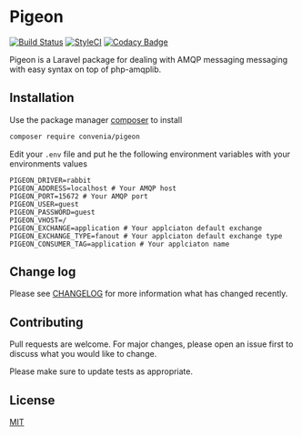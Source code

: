 # Pigeon
[![Build Status](https://travis-ci.org/convenia/Pigeon.svg?branch=develop)](https://travis-ci.org/convenia/Pigeon)
[![StyleCI](https://github.styleci.io/repos/201348189/shield?branch=develop)](https://github.styleci.io/repos/201348189)
[![Codacy Badge](https://api.codacy.com/project/badge/Grade/93b28dcdbec04be4a0e67bf4f7bf1bec)](https://app.codacy.com/app/kauanslr.ks/Pigeon?utm_source=github.com&utm_medium=referral&utm_content=convenia/Pigeon&utm_campaign=Badge_Grade_Settings)

Pigeon is a Laravel package for dealing with AMQP messaging messaging with easy syntax on top of php-amqplib.

## Installation

Use the package manager [composer](https://getcomposer.org/) to install

```bash
composer require convenia/pigeon
```

Edit your `.env` file and put he the following environment variables with your environments values
```dotenv
PIGEON_DRIVER=rabbit
PIGEON_ADDRESS=localhost # Your AMQP host
PIGEON_PORT=15672 # Your AMQP port
PIGEON_USER=guest
PIGEON_PASSWORD=guest
PIGEON_VHOST=/
PIGEON_EXCHANGE=application # Your applciaton default exchange
PIGEON_EXCHANGE_TYPE=fanout # Your applciaton default exchange type
PIGEON_CONSUMER_TAG=application # Your applciaton name
```

## Change log
Please see [CHANGELOG](CHANGELOG.md) for more information what has changed recently.

## Contributing
Pull requests are welcome. For major changes, please open an issue first to discuss what you would like to change.

Please make sure to update tests as appropriate.

## License
[MIT](https://choosealicense.com/licenses/mit/)